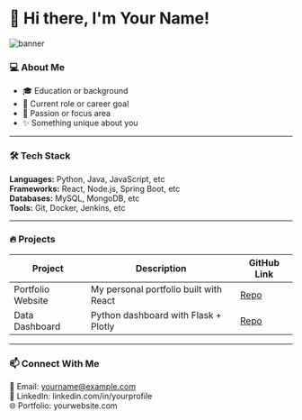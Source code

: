 # 👋 Hi there, I'm Your Name!

![banner](your-image-link-here)

### 💻 About Me
- 🎓 Education or background
- 💼 Current role or career goal
- 🚀 Passion or focus area
- ✨ Something unique about you

---

### 🛠️ Tech Stack
**Languages:** Python, Java, JavaScript, etc  
**Frameworks:** React, Node.js, Spring Boot, etc  
**Databases:** MySQL, MongoDB, etc  
**Tools:** Git, Docker, Jenkins, etc  

---

### 🔥 Projects
| Project | Description | GitHub Link |
|---------|-------------|-------------|
| Portfolio Website | My personal portfolio built with React | [Repo](#) |
| Data Dashboard | Python dashboard with Flask + Plotly | [Repo](#) |

---

### 📫 Connect With Me
📧 Email: yourname@example.com  
💼 LinkedIn: linkedin.com/in/yourprofile  
🌐 Portfolio: yourwebsite.com  
